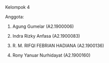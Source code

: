 Kelompok 4

Anggota:

1. Agung Gumelar (A2.1900006)

2. Indra Rizky Anfasa (A2.1900083)

3. R. M. RIFQI FEBRIAN HADIANA (A2.1900136)

4. Rony Yanuar Nurhidayat (A2.1900160)